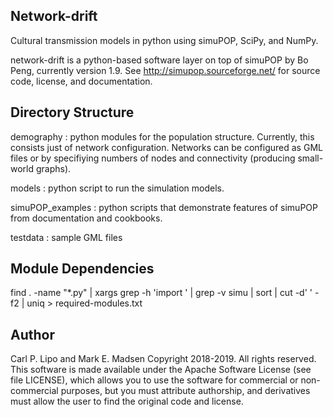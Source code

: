 <h2>Network-drift</h2>

Cultural transmission models in python using simuPOP, SciPy, and NumPy. 

network-drift is a python-based software layer on top of simuPOP by Bo Peng, currently version 1.9. See http://simupop.sourceforge.net/ for source code, license, and documentation.

<h2>Directory Structure</h2>

demography : python modules for the population structure. Currently, this consists just of network configuration. Networks can be configured as GML files or by specifiying numbers of nodes and connectivity (producing small-world graphs).

models :  python script to run the simulation models.

simuPOP_examples : python scripts that demonstrate features of simuPOP from documentation and cookbooks. 

testdata : sample GML files

<h2>Module Dependencies</h2>

find . -name "*.py" | xargs grep -h 'import ' | grep -v simu | sort | cut -d' ' -f2 | uniq > required-modules.txt

<h2>Author</h2>

Carl P. Lipo and Mark E. Madsen Copyright 2018-2019. All rights reserved. This software is made available under the Apache Software License (see file LICENSE), which allows you to use the software for commercial or non-commercial purposes, but you must attribute authorship, and derivatives must allow the user to find the original code and license.
